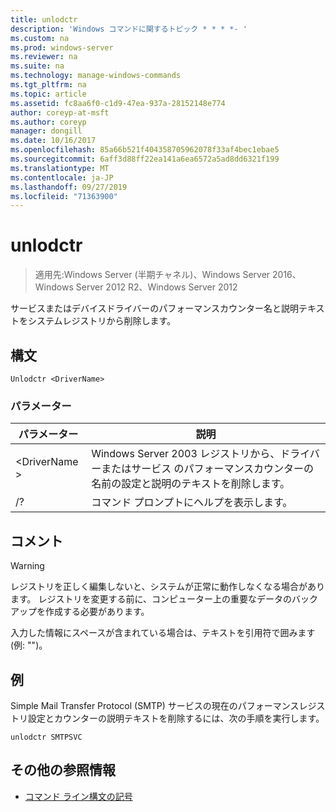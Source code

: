 ```yaml
---
title: unlodctr
description: 'Windows コマンドに関するトピック * * * *- '
ms.custom: na
ms.prod: windows-server
ms.reviewer: na
ms.suite: na
ms.technology: manage-windows-commands
ms.tgt_pltfrm: na
ms.topic: article
ms.assetid: fc8aa6f0-c1d9-47ea-937a-28152148e774
author: coreyp-at-msft
ms.author: coreyp
manager: dongill
ms.date: 10/16/2017
ms.openlocfilehash: 85a66b521f404358705962078f33af4bec1ebae5
ms.sourcegitcommit: 6aff3d88ff22ea141a6ea6572a5ad8dd6321f199
ms.translationtype: MT
ms.contentlocale: ja-JP
ms.lasthandoff: 09/27/2019
ms.locfileid: "71363900"
---
```

# <a name="unlodctr"></a>unlodctr

>適用先:Windows Server (半期チャネル)、Windows Server 2016、Windows Server 2012 R2、Windows Server 2012

サービスまたはデバイスドライバーのパフォーマンスカウンター名と説明テキストをシステムレジストリから削除します。   

## <a name="syntax"></a>構文  
```  
Unlodctr <DriverName>   
```  
### <a name="parameters"></a>パラメーター  
|パラメーター|説明|  
|-------|--------|  
|\<DriverName >|Windows Server 2003 レジストリから、ドライバーまたはサービス <DriverName> のパフォーマンスカウンターの名前の設定と説明のテキストを削除します。|  
|/?|コマンド プロンプトにヘルプを表示します。|  

## <a name="remarks"></a>コメント  
> [!WARNING]  
> レジストリを正しく編集しないと、システムが正常に動作しなくなる場合があります。 レジストリを変更する前に、コンピューター上の重要なデータのバックアップを作成する必要があります。  

入力した情報にスペースが含まれている場合は、テキストを引用符で囲みます (例: "<DriverName>")。  

## <a name="BKMK_Examples"></a>例  
Simple Mail Transfer Protocol (SMTP) サービスの現在のパフォーマンスレジストリ設定とカウンターの説明テキストを削除するには、次の手順を実行します。  
```  
unlodctr SMTPSVC  
```  
## <a name="additional-references"></a>その他の参照情報  
-   [コマンド ライン構文の記号](command-line-syntax-key.md)  
  
